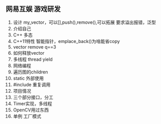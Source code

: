 ## 网易互娱 游戏研发

1. 设计 my_vector，可以[],push(),remove(),可以拓展
要求溢出报错，泛型
2. 介绍自己
3. C++ 多态
4. C++11特性 智能指针，emplace_back()为啥能省copy
5. vector remove q==3
6. 如何释放vector
7. 多线程 thread yield
8. 网络编程
9. 遍历图的children
10. static 外部使用
11. #include 重复调用
12. 项目情况
13. 三个部分接口，分工
14. Timer实现，多线程
15. OpenCV用过东西
16. 单例 工厂模式
